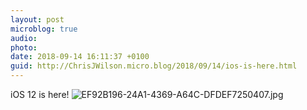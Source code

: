 ```yaml
---
layout: post
microblog: true
audio: 
photo: 
date: 2018-09-14 16:11:37 +0100
guid: http://ChrisJWilson.micro.blog/2018/09/14/ios-is-here.html
---
```

iOS 12 is here! 
![EF92B196-24A1-4369-A64C-DFDEF7250407.jpg](http://chrisjwilson.me/uploads/2018/ffe8f079f3.jpg)
